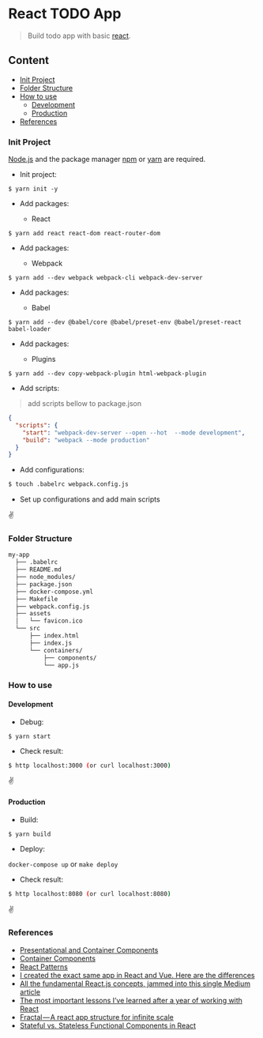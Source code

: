 # React TODO App

>Build todo app with basic [react](https://reactjs.org/). 

## Content

- [Init Project](#init-project)
- [Folder Structure](#folder-structure)
- [How to use](#how-to-use)
  - [Development](#development)
  - [Production](#production)
- [References](#references)


### Init Project

[Node.js](https://nodejs.org) and the package manager [npm](https://www.npmjs.com/) or [yarn](https://yarnpkg.com/) are required.

- Init project:

```npm
$ yarn init -y
```

- Add packages: 

    - React
    
```npm
$ yarn add react react-dom react-router-dom
```

- Add packages: 

    - Webpack
    
```npm
$ yarn add --dev webpack webpack-cli webpack-dev-server
```

- Add packages: 

    - Babel
    
```npm
$ yarn add --dev @babel/core @babel/preset-env @babel/preset-react babel-loader
```

- Add packages: 

    - Plugins
    
```npm
$ yarn add --dev copy-webpack-plugin html-webpack-plugin
```

- Add scripts:

>add scripts bellow to package.json
```json
{
  "scripts": {
    "start": "webpack-dev-server --open --hot  --mode development",
    "build": "webpack --mode production"
  }
}
``` 

- Add configurations:

```bash
$ touch .babelrc webpack.config.js
```

- Set up configurations and add main scripts

:v:
  
### Folder Structure

```bash
my-app
  ├── .babelrc
  ├── README.md
  ├── node_modules/
  ├── package.json
  ├── docker-compose.yml
  ├── Makefile
  ├── webpack.config.js
  ├── assets
  │   └── favicon.ico
  └── src
      ├── index.html
      ├── index.js
      └── containers/
          ├── components/
          └── app.js
```

### How to use

#### Development

- Debug:

```npm
$ yarn start
```

- Check result:
```bash
$ http localhost:3000 (or curl localhost:3000)
```

:v:

#### Production

- Build:

```npm
$ yarn build
```

- Deploy:

`docker-compose up` or `make deploy`

- Check result:
```bash
$ http localhost:8080 (or curl localhost:8080)
```

:v:

### References

- [Presentational and Container Components](https://medium.com/@dan_abramov/smart-and-dumb-components-7ca2f9a7c7d0)
- [Container Components](https://medium.com/@learnreact/container-components-c0e67432e005)
- [React Patterns](https://reactpatterns.com/)
- [I created the exact same app in React and Vue. Here are the differences](https://medium.com/javascript-in-plain-english/i-created-the-exact-same-app-in-react-and-vue-here-are-the-differences-e9a1ae8077fd)
- [All the fundamental React.js concepts, jammed into this single Medium article](https://medium.freecodecamp.org/all-the-fundamental-react-js-concepts-jammed-into-this-single-medium-article-c83f9b53eac2)
- [The most important lessons I’ve learned after a year of working with React](https://medium.freecodecamp.org/mindset-lessons-from-a-year-with-react-1de862421981)
- [Fractal — A react app structure for infinite scale](https://hackernoon.com/fractal-a-react-app-structure-for-infinite-scale-4dab943092af)
- [Stateful vs. Stateless Functional Components in React](https://code.tutsplus.com/tutorials/stateful-vs-stateless-functional-components-in-react--cms-29541)